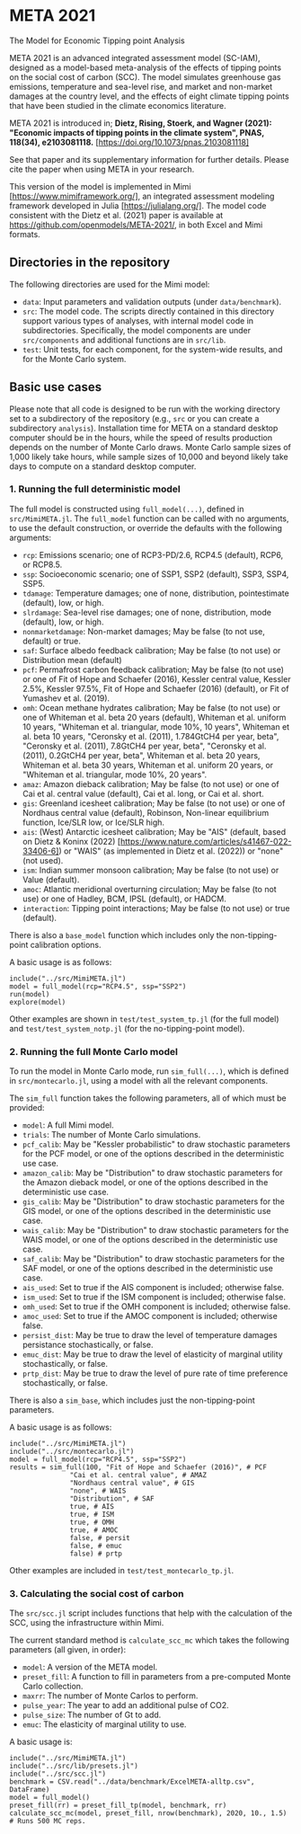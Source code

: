# META 2021
The Model for Economic Tipping point Analysis

META 2021 is an advanced integrated assessment model (SC-IAM), designed as a model-based meta-analysis of the effects of tipping points on the social cost of carbon (SCC). The model simulates greenhouse gas emissions, temperature and sea-level rise, and market and non-market damages at the country level, and the effects of eight climate tipping points that have been studied in the climate economics literature.

META 2021 is introduced in; **Dietz, Rising, Stoerk, and Wagner (2021): "Economic impacts of tipping points in the climate system", PNAS, 118(34), e2103081118.** [https://doi.org/10.1073/pnas.2103081118]

See that paper and its supplementary information for further
details. Please cite the paper when using META in your research.

This version of the model is implemented in Mimi
[https://www.mimiframework.org/], an integrated assessment modeling
framework developed in Julia [https://julialang.org/]. The model code consistent with the Dietz et al. (2021) paper is available at https://github.com/openmodels/META-2021/, in both Excel and Mimi formats.

## Directories in the repository

The following directories are used for the Mimi model:
 - `data`: Input parameters and validation outputs (under
   `data/benchmark`).
 - `src`: The model code. The scripts directly contained in this directory
   support various types of analyses, with internal model code in
   subdirectories. Specifically, the model components are under
   `src/components` and additional functions are in `src/lib`.
 - `test`: Unit tests, for each component, for the system-wide
   results, and for the Monte Carlo system.
   
## Basic use cases
 
 Please note that all code is designed to be run with the working
 directory set to a subdirectory of the repository (e.g., `src` or you
 can create a subdirectory `analysis`). Installation time for META on a standard desktop computer should be in the hours, while the speed of results production depends on the number of Monte Carlo draws. Monte Carlo sample sizes of 1,000 likely take hours, while sample sizes of 10,000 and beyond likely take days to compute on a standard desktop computer.
 
### 1. Running the full deterministic model
 
 The full model is constructed using `full_model(...)`, defined in
 `src/MimiMETA.jl`. The `full_model` function can be called with no
 arguments, to use the default construction, or override the defaults
 with the following arguments:
 
  - `rcp`: Emissions scenario; one of RCP3-PD/2.6, RCP4.5 (default), RCP6, or RCP8.5.
  - `ssp`: Socioeconomic scenario; one of SSP1, SSP2 (default), SSP3, SSP4, SSP5.
  - `tdamage`: Temperature damages; one of none, distribution,
    pointestimate (default), low, or high.
  - `slrdamage`: Sea-level rise damages; one of none, distribution,
    mode (default), low, or high.
  - `nonmarketdamage`: Non-market damages; May be false (to not use,
    default) or true.
  - `saf`: Surface albedo feedback calibration; May be false (to not
    use) or Distribution mean (default)
  - `pcf`: Permafrost carbon feedback calibration; May be false (to not
    use) or one of Fit of Hope and Schaefer (2016), Kessler central
    value, Kessler 2.5%, Kessler 97.5%, Fit of Hope and Schaefer (2016)
    (default), or Fit of Yumashev et al. (2019).
  - `omh`: Ocean methane hydrates calibration; May be false (to not
    use) or one of Whiteman et al. beta 20 years (default), Whiteman
    et al. uniform 10 years, "Whiteman et al. triangular, mode 10%, 10
    years", Whiteman et al. beta 10 years, "Ceronsky et al. (2011),
    1.784GtCH4 per year, beta", "Ceronsky et al. (2011), 7.8GtCH4 per
    year, beta", "Ceronsky et al. (2011), 0.2GtCH4 per year, beta",
    Whiteman et al. beta 20 years, Whiteman et al. beta 30 years,
    Whiteman et al. uniform 20 years, or "Whiteman et al. triangular,
    mode 10%, 20 years".
  - `amaz`: Amazon dieback calibration; May be false (to not use) or
    one of Cai et al. central value (default), Cai et al. long, or Cai
    et al. short.
  - `gis`: Greenland icesheet calibration; May be false (to not use)
    or one of Nordhaus central value (default), Robinson, Non-linear
    equilibrium function, Ice/SLR low, or Ice/SLR high.
  - `ais`: (West) Antarctic icesheet calibration; May be "AIS"
    (default, based on Dietz & Koninx (2022)
    [https://www.nature.com/articles/s41467-022-33406-6]) or "WAIS"
    (as implemented in Dietz et al. (2022)) or "none" (not used).
  - `ism`: Indian summer monsoon calibration; May be false (to not
    use) or Value (default).
  - `amoc`: Atlantic meridional overturning circulation; May be false
    (to not use) or one of Hadley, BCM, IPSL (default), or HADCM.
  - `interaction`: Tipping point interactions; May be false (to not
    use) or true (default).

There is also a `base_model` function which includes only the
non-tipping-point calibration options.

A basic usage is as follows:

```
include("../src/MimiMETA.jl")
model = full_model(rcp="RCP4.5", ssp="SSP2")
run(model)
explore(model)
```

Other examples are shown in `test/test_system_tp.jl` (for the full
model) and `test/test_system_notp.jl` (for the no-tipping-point
model).

### 2. Running the full Monte Carlo model

To run the model in Monte Carlo mode, run `sim_full(...)`, which is
defined in `src/montecarlo.jl`, using a model with all the relevant
components.

The `sim_full` function takes the following parameters, all of which
must be provided:
 - `model`: A full Mimi model.
 - `trials`: The number of Monte Carlo simulations.
 - `pcf_calib`: May be "Kessler probabilistic" to draw stochastic
   parameters for the PCF model, or one of the options described in
   the deterministic use case.
 - `amazon_calib`: May be "Distribution" to draw stochastic parameters
   for the Amazon dieback model, or one of the options described in
   the deterministic use case.
 - `gis_calib`: May be "Distribution" to draw stochastic parameters
   for the GIS model, or one of the options described in
   the deterministic use case.
 - `wais_calib`: May be "Distribution" to draw stochastic parameters
   for the WAIS model, or one of the options described in the
   deterministic use case.
 - `saf_calib`: May be "Distribution" to draw stochastic parameters
   for the SAF model, or one of the options described in the
   deterministic use case.
 - `ais_used`: Set to true if the AIS component is included;
    otherwise false.
 - `ism_used`: Set to true if the ISM component is included;
    otherwise false.
 - `omh_used`: Set to true if the OMH component is included;
    otherwise false.
 - `amoc_used`: Set to true if the AMOC component is included;
    otherwise false.
 - `persist_dist`: May be true to draw the level of temperature
   damages persistance stochastically, or false.
 - `emuc_dist`: May be true to draw the level of elasticity of
   marginal utility stochastically, or false.
 - `prtp_dist`: May be true to draw the level of pure rate of time
   preference stochastically, or false.

There is also a `sim_base`, which includes just the non-tipping-point
parameters.

A basic usage is as follows:

```
include("../src/MimiMETA.jl")
include("../src/montecarlo.jl")
model = full_model(rcp="RCP4.5", ssp="SSP2")
results = sim_full(100, "Fit of Hope and Schaefer (2016)", # PCF
               "Cai et al. central value", # AMAZ
               "Nordhaus central value", # GIS
               "none", # WAIS
               "Distribution", # SAF
			   true, # AIS
			   true, # ISM
			   true, # OMH
			   true, # AMOC
               false, # persit
               false, # emuc
               false) # prtp
```

Other examples are included in `test/test_montecarlo_tp.jl`.

### 3. Calculating the social cost of carbon

The `src/scc.jl` script includes functions that help with the
calculation of the SCC, using the infrastructure within Mimi.

The current standard method is `calculate_scc_mc` which takes the
following parameters (all given, in order):
 - `model`: A version of the META model.
 - `preset_fill`: A function to fill in parameters from a pre-computed
   Monte Carlo collection.
 - `maxrr`: The number of Monte Carlos to perform.
 - `pulse_year`: The year to add an additional pulse of CO2.
 - `pulse_size`: The number of Gt to add.
 - `emuc`: The elasticity of marginal utility to use.
 
A basic usage is:
 
```
include("../src/MimiMETA.jl")
include("../src/lib/presets.jl")
include("../src/scc.jl")
benchmark = CSV.read("../data/benchmark/ExcelMETA-alltp.csv", DataFrame)
model = full_model()
preset_fill(rr) = preset_fill_tp(model, benchmark, rr)
calculate_scc_mc(model, preset_fill, nrow(benchmark), 2020, 10., 1.5) # Runs 500 MC reps.
```
